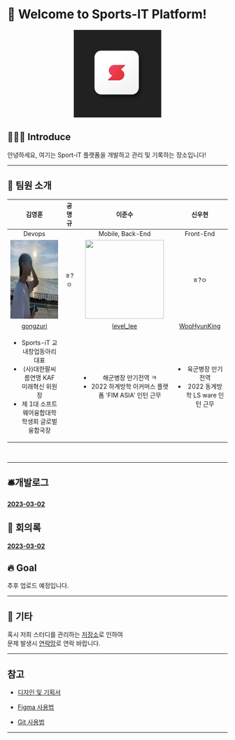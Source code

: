 # 🤗 Welcome to Sports-IT Platform!

<div align=center>

<a href="https://github.com/PlayMaker-S/Sports-IT-platform/graphs/contributors">
  <img src="img/sport-it_logo.png" height="200px" width="200px"/>
</a>

</div>

## 🧑🏻‍💻 Introduce

안녕하세요, 여기는 Sport-iT 플랫폼을 개발하고 관리 및 기록하는 장소입니다! <br/>

---

## 💫 팀원 소개
<table>
<tr>
  <thead>
   <th align="center">김영훈</th>
   <th align="center">공명규</th>
   <th align="center">이준수</th>
   <th align="center">신우현</th>
  </thead>
  <tbody>
    <tr>
      <td align="center">Devops</td>
      <td align="center"></td>
      <td align="center">Mobile, Back-End</td>
      <td align="center">Front-End</td>
    </tr>
    <tr>
      <td align="center">
        <a target="_blank" href="#"><img alt height="180px" width="180px" src="img/영훈사진.jpg"/></a>
      </td>
      <td align="center">ㅎ?ㅇ</td>
      <td align="center">
        <a target="_blank" href="#"><img alt height="180px" width="180px" src="img/준수사진.jpeg"/></a>
      </td>
      <td align="center">ㅎ?ㅇ</td>
    </tr>
    <tr>
      <td align="center"><a href="https://github.com/dudgns2947">gongzuri</a> </td>
      <td align="center"></td>
      <td align="center"><a href="https://github.com/dlwnstn0524">level_lee</a></td>
      <td align="center"><a href="https://github.com/dlwnstn0524">WooHyunKing</a></td>
    </tr>
    <tr>
      <td align="center">
        <ul>
          <li>Sports-iT 교내창업동아리 대표</li>
          <li>(사)대한팔씨름연맹 KAF 미래혁신 위원장</li>
          <li>제 1대 소프트웨어융합대학 학생회 글로벌융합국장</li>
        </ul>
      </td>
      <td align="center"></td>
      <td align="center">
        <ul>
            <li>해군병장 만기전역 ㅋ</li>
            <li>2022 하계방학 이커머스 플랫폼 'FIM ASIA' 인턴 근무</li>
          </ul>
      </td>
      <td align="center">
        <ul>
            <li>육군병장 만기전역</li>
            <li>2022 동계방학 LS ware 인턴 근무</li>
          </ul>
      </td>
    </tr>
  </tbody>
</table>

<br/>

---

## 🛎️개발로그
#### [2023-03-02]() <br/>


## 🎃 회의록
#### [2023-03-02]() <br/>


## 🔥 Goal
추후 업로드 예정입니다. <br/>


---

## 🎸 기타

혹시 저희 스터디를 관리하는 [저장소](https://github.com/LinkedSports/Sports-iT-App/)로 인하여 <br/>
문제 발생시 [연락망](dudgns2947@ajou.ac.kr)로 연락 바랍니다. <br/>

---

## 참고

- [디자인 및 기획서](https://github.com/orgs/LinkedSports/people)

- [Figma 사용법](https://slash-amaranthus-65c.notion.site/Figma-c1dead5d929d44498e94641f8058e10d)

- [Git 사용법](https://github.com/code-squad/codesquad-docs/blob/master/codereview/README.md)

---
